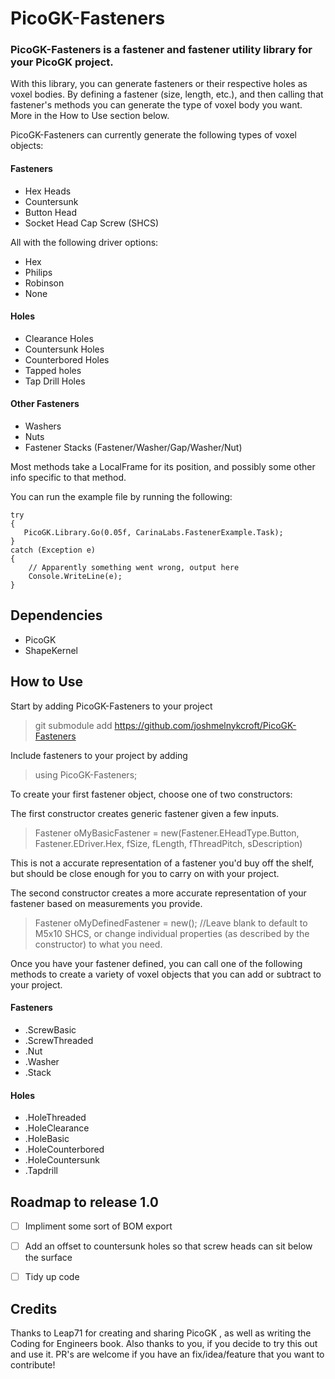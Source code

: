 # PicoGK-Fasteners 

### PicoGK-Fasteners is a fastener and fastener utility library for your PicoGK project.

With this library, you can generate fasteners or their respective holes as voxel bodies. By defining a fastener (size, length, etc.), and then calling that fastener's methods you can generate the type of voxel body you want. More in the How to Use section below.

PicoGK-Fasteners can currently generate the following types of voxel objects:
 
#### Fasteners
- Hex Heads 
- Countersunk 
- Button Head 
- Socket Head Cap Screw (SHCS)

All with the following driver options:
- Hex
- Philips
- Robinson
- None

#### Holes 
- Clearance Holes 
- Countersunk Holes
- Counterbored Holes
- Tapped holes
- Tap Drill Holes

#### Other Fasteners 
- Washers 
- Nuts 
- Fastener Stacks (Fastener/Washer/Gap/Washer/Nut)

Most methods take a LocalFrame for its position, and possibly some other info specific to that method. 

You can run the example file by running the following:
```
try
{
   PicoGK.Library.Go(0.05f, CarinaLabs.FastenerExample.Task);
}
catch (Exception e)
{
    // Apparently something went wrong, output here
    Console.WriteLine(e);
}
```

## Dependencies
 - PicoGK
 - ShapeKernel

## How to Use 

Start by adding PicoGK-Fasteners to your project
 
> git submodule add https://github.com/joshmelnykcroft/PicoGK-Fasteners

Include fasteners to your project by adding 
> using PicoGK-Fasteners;

To create your first fastener object, choose one of two constructors:

The first constructor creates generic fastener given a few inputs.

> Fastener oMyBasicFastener = new(Fastener.EHeadType.Button, Fastener.EDriver.Hex, fSize, fLength, fThreadPitch, sDescription)

This is not a accurate representation of a fastener you'd buy off the shelf, but should be close enough for you to carry on with your  project.

The second constructor creates a more accurate representation of your fastener based on measurements you provide.

> Fastener oMyDefinedFastener = new(); //Leave blank to default to M5x10 SHCS, or change individual properties (as described by the constructor) to what you need.

Once you have your fastener defined, you can call one of the following methods to create a variety of voxel objects that you can add or subtract to your project.

#### Fasteners

- .ScrewBasic
- .ScrewThreaded
- .Nut
- .Washer
- .Stack 

#### Holes

- .HoleThreaded
- .HoleClearance
- .HoleBasic
- .HoleCounterbored
- .HoleCountersunk
- .Tapdrill


## Roadmap to release 1.0

- [ ] Impliment some sort of BOM export
- [ ] Add an offset to countersunk holes so that screw heads can sit below the surface
- [ ] Tidy up code 


## Credits
Thanks to Leap71 for creating and sharing PicoGK , as well as writing the Coding for Engineers book.
Also thanks to you, if you decide to try this out and use it. PR's are welcome if you have an fix/idea/feature that you want to contribute!


